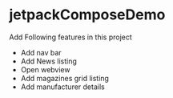 # jetpackComposeDemo

Add Following features in this project
- Add nav bar
- Add News listing
- Open webview 
- Add magazines grid listing
- Add manufacturer details
